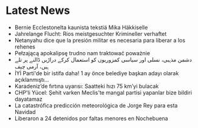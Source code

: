 # Latest News
-  Bernie Ecclestonelta kaunista tekstiä Mika Häkkiselle
-  Jahrelange Flucht: Rios meistgesuchter Krimineller verhaftet
-  Netanyahu dice que la presión militar es necesaria para liberar a los rehenes
-  Pełzającą apokalipsę trudno nam traktować poważnie
-  دشمن مذہبی، نسلی اور سیاسی کمزوریوں کو استعمال کرکے دراڑیں ڈالنے پر تلے ہیں، آرمی چیف
-  İYİ Parti'de bir istifa daha! 1 ay önce belediye başkan adayı olarak açıklanmıştı...
-  Karadeniz’de fırtına uyarısı: Saatteki hızı 75 km’yi bulacak
-  CHP'li Yücel: Şehit varken Meclis'te mangal partisi yapanlar bize bildiri dayatamaz
-  La catastrófica predicción meteorológica de Jorge Rey para esta Navidad
-  Liberaron a 24 detenidos por faltas menores en Nochebuena
